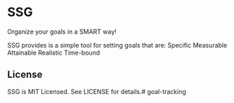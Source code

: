 # SSG

Organize your goals in a SMART way!

SSG provides is a simple tool for setting goals that are:
  Specific
  Measurable
  Attainable
  Realistic
  Time-bound

## License

SSG is MIT Licensed. See LICENSE for details.# goal-tracking

